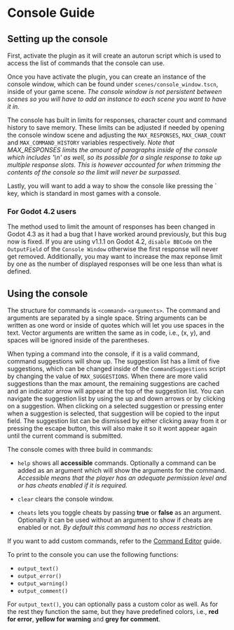 # Console Guide

## Setting up the console

First, activate the plugin as it will create an autorun script which is used to access the list of commands that the console can use.

Once you have activate the plugin, you can create an instance of the console window, which can be found under `scenes/console_window.tscn`, inside of your game scene.
*The console window is not persistent between scenes so you will have to add an instance to each scene you want to have it in.*

The console has built in limits for responses, character count and command history to save memory. These limits can be adjusted if needed by opening the console window scene and adjusting the `MAX_RESPONSES`, `MAX_CHAR_COUNT` and `MAX_COMMAND_HISTORY` variables respectively. *Note that MAX_RESPONSES limits the amount of paragraphs inside of the console which includes '\n' as well, so its possible for a single response to take up multiple response slots. This is however accounted for when trimming the contents of the console so the limit will never be surpassed.*

Lastly, you will want to add a way to show the console like pressing the ` key, which is standard in most games with a console.

### For Godot 4.2 users

The method used to limit the amount of responses has been changed in Godot 4.3 as it had a bug that I have worked around previously, but this bug now is fixed. If you are using v1.1.1 on Godot 4.2, `disable BBCode` on the `OutputField` of the `Console Window` otherwise the first response will never get removed. Additionally, you may want to increase the max reponse limit by one as the number of displayed responses will be one less than what is defined.

## Using the console

The structure for commands is `<command>` `<arguments>`. The command and arguments are separated by a single space. String arguments can be written as one word or inside of quotes which will let you use spaces in the text. Vector arguments are written the same as in code, i.e., (x, y), and spaces will be ignored inside of the parentheses.

When typing a command into the console, if it is a valid command, command suggestions will show up. The suggestion list has a limit of five suggestions, which can be changed inside of the `CommandSuggestions` script by changing the value of `MAX_SUGGESTIONS`. When there are more valid suggestions than the max amount, the remaining suggestions are cached and an indicator arrow will appear at the top of the suggestion list. You can navigate the suggestion list by using the up and down arrows or by clicking on a suggestion. When clicking on a selected suggestion or pressing enter when a suggestion is selected, that suggestion will be copied to the input field. The suggestion list can be dismissed by either clicking away from it or pressing the escape button, this will also make it so it wont appear again until the current command is submitted.

The console comes with three build in commands:
- `help` shows all **accessible** commands. Optionally a command can be added as an argument which will show the arguments for the command. *Accessible means that the player has an adequate permission level and or has cheats enabled if it is required.*

- `clear` clears the console window.

- `cheats` lets you toggle cheats by passing **true** or **false** as an argument. Optionally it can be used without an argument to show if cheats are enabled or not. *By default this command has no access restriction.*

If you want to add custom commands, refer to the [Command Editor](command_editor_guide.md) guide.

To print to the console you can use the following functions:
- `output_text()`
- `output_error()`
- `output_warning()`
- `output_comment()`

For `output_text()`, you can optionally pass a custom color as well. As for the rest they function the same, but they have predefined colors, i.e., **red for error**, **yellow for warning** and **grey for comment**.